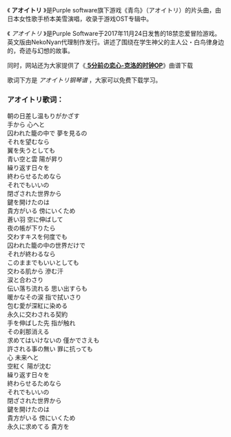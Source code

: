 

《 **アオイトリ** 》是Purple software旗下游戏《青鸟》（アオイトリ）的片头曲，由日本女性歌手桥本美雪演唱，收录于游戏OST专辑中。

《 _アオイトリ_ 》是Purple
Software于2017年11月24日发售的18禁恋爱冒险游戏。英文版由NekoNyan代理制作发行。讲述了围绕在学生神父的主人公・白鸟律身边的，奇迹与幻想的故事。

同时，网站还为大家提供了《[ **5分前の恋心-克洛的时钟OP**](Music-14396.html "5分前の恋心-克洛的时钟OP")》曲谱下载

歌词下方是 _アオイトリ钢琴谱_ ，大家可以免费下载学习。

### アオイトリ歌词：

朝の日差し温もりがかざす  
手から 心へと  
囚われた籠の中で 夢を見るの  
それを望むなら  
翼を失うとしても  
青い空と雲 陽が昇り  
繰り返す日々を  
終わらせるためなら  
それでもいいの  
閉ざされた世界から  
鍵を開けたのは  
貴方がいる 傍にいくため  
蒼い羽 空に伸ばして  
夜の帳が下りたら  
交わすキスを何度でも  
囚われた籠の中の世界だけで  
それが終わるなら  
このままでもいいとしても  
交わる肌から 滲む汗  
涙と合わさり  
伝い落ち流れる 思い出すらも  
暖かなその涙 指で拭いさり  
包む愛が深紅に染める  
永久に交わされる契約  
手を伸ばした先 指が触れ  
その刹那消える  
求めてはいけないの 僅かでさえも  
許される事の無い 罪に抗っても  
心 未来へと  
空紅く 陽が沈む  
繰り返す日々を  
終わらせるためなら  
それでもいいの  
閉ざされた世界から  
鍵を開けたのは  
貴方がいる 傍にいくため  
永久に求めてる 貴方を

